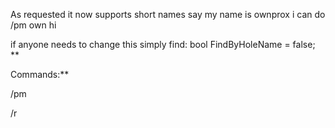 As requested it now supports short names say my name is ownprox i can do /pm own hi

if anyone needs to change this simply find: bool FindByHoleName = false;
**

Commands:**

/pm <user> <msg>

/r <msg>